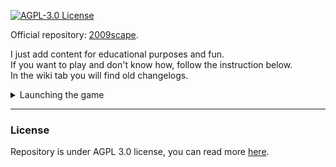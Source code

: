 [![AGPL-3.0 License][license-shield]][license-url]

Official repository: [2009scape](https://gitlab.com/2009scape/2009scape).

I just add content for educational purposes and fun.<br>
If you want to play and don't know how, follow the instruction below.<br>
In the wiki tab you will find old changelogs.

<details><summary>Launching the game</summary>

### Installation process

***

- Make sure you have `java 11` installed before running the process. If you don't have, you can download it from [this page](https://adoptium.net/temurin/releases/?version=11).
- If you already have java installed or had it, you will have to download this archive. <br>At the top right of the page you will find a green button `code` click it, and then press the `Download ZIP` button.

![install_process_0](https://i.imgur.com/3RsP9EC.png)

- After download, go to the location where you saved the archive and then extract it, (_Where you want_).

***

- Ok, now we need to build the **server.jar**, in the first folder, find the `run.bat` and **click it**. <br>
- If you have properly installed java, you should see a cmd console, informing you that the process has been started.

![install_process_1](https://i.imgur.com/zxhUewI.png)

- This process takes _about 15 minutes_. After the whole procedure is completed,
- console should close automatically, if this does not happen, close it manually.

- Now we make sure that the process has finished correctly. 
- If so, in the server folder should be `server.jar` (If not, run `run.bat` again).

![install_process_2](https://i.imgur.com/wgxyxpz.png)


- To play you will need a **client**, unfortunately you will not find it here.
- I can only recommend you to download it from official repository [![download_button](https://i.imgur.com/rJsueNx.png)](https://gitlab.com/2009scape/rt4-client/-/artifacts)
- After you got it, move on. (_Btw: Client can be anywhere on the disk_).

### Launch process

***

- In **server** folder, find the `launch.bat`, run it, select by typing `1` and confirm with `eneter` Done. (_the first load takes some time_).

![run_process_2](https://i.imgur.com/OuB8R67.png)

- When the server is ready you will see such information:

![run_process_2](https://i.imgur.com/gGVZT3W.png)

- Now, run the **client**, and enjoy the game.

### Additional information

- If you want to change the default settings, edit the **default.conf** file. Can be found in the archive in the **worldprops** folder.
- If you want to give yourself the **administrator rights** (_or not_), edit config and change the `noauth_default_admin` from `false` to `true`, and save the changes.

![4](https://i.imgur.com/o0QNW56.png)

- If you made config changes while you had the server running, you will have to **re-run it**.

[![AGPL-3.0 License][license-shield]][license-url]

</details>

___

### License

Repository is under AGPL 3.0 license, you can read more [here](https://www.gnu.org/licenses/agpl-3.0.en.html).

[license-shield]: https://img.shields.io/badge/license-AGPL--3.0-informational
[license-url]: https://www.gnu.org/licenses/agpl-3.0.en.html